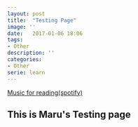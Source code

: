 ```yaml
---
layout: post
title:  "Testing Page"
image: ''
date:   2017-01-06 18:06
tags:
- Other
description: ''
categories:
- Other
serie: learn
---
```


<p class="music-read"><a href="spotify:track:4DAZ8UYNpWVIV46aLkN2Qp">Music for reading(spotify)</a></p>

## This is Maru's Testing page

<img src="http://i.imgur.com/cw2x4hD.jpg" alt="">




